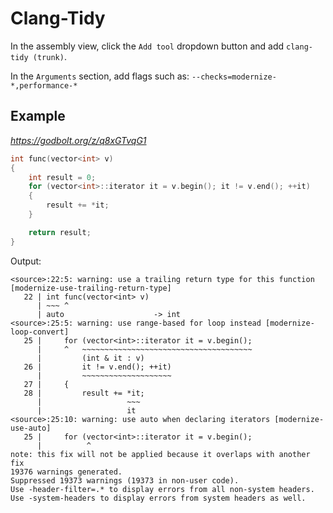 # Clang-Tidy

In the assembly view, click the `Add tool` dropdown button and add `clang-tidy (trunk)`.

In the `Arguments` section, add flags such as: `--checks=modernize-*,performance-*`

## Example
*https://godbolt.org/z/q8xGTvqG1*

```cpp
int func(vector<int> v)
{
    int result = 0;
    for (vector<int>::iterator it = v.begin(); it != v.end(); ++it)
    {
        result += *it;
    }

    return result;
}
```

Output:

```
<source>:22:5: warning: use a trailing return type for this function [modernize-use-trailing-return-type]
   22 | int func(vector<int> v)
      | ~~~ ^
      | auto                    -> int
<source>:25:5: warning: use range-based for loop instead [modernize-loop-convert]
   25 |     for (vector<int>::iterator it = v.begin();
      |     ^   ~~~~~~~~~~~~~~~~~~~~~~~~~~~~~~~~~~~~~~
      |         (int & it : v)
   26 |         it != v.end(); ++it)
      |         ~~~~~~~~~~~~~~~~~~~~
   27 |     {
   28 |         result += *it;
      |                   ~~~
      |                   it
<source>:25:10: warning: use auto when declaring iterators [modernize-use-auto]
   25 |     for (vector<int>::iterator it = v.begin();
      |          ^
note: this fix will not be applied because it overlaps with another fix
19376 warnings generated.
Suppressed 19373 warnings (19373 in non-user code).
Use -header-filter=.* to display errors from all non-system headers. Use -system-headers to display errors from system headers as well.
```
